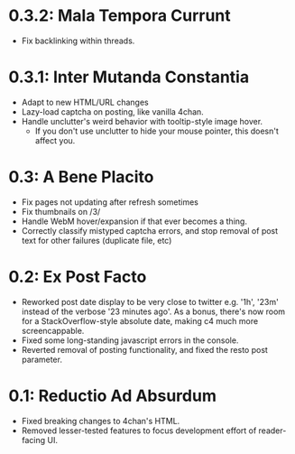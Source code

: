 # 0.3.2: Mala Tempora Currunt

- Fix backlinking within threads.

# 0.3.1: Inter Mutanda Constantia

- Adapt to new HTML/URL changes
- Lazy-load captcha on posting, like vanilla 4chan.
- Handle unclutter's weird behavior with tooltip-style image hover.
  - If you don't use unclutter to hide your mouse pointer, this
    doesn't affect you.

# 0.3: A Bene Placito

- Fix pages not updating after refresh sometimes
- Fix thumbnails on /3/
- Handle WebM hover/expansion if that ever becomes a thing.
- Correctly classify mistyped captcha errors, and stop
  removal of post text for other failures (duplicate file, etc)

# 0.2: Ex Post Facto

- Reworked post date display to be very close to twitter e.g. '1h', '23m'
  instead of the verbose '23 minutes ago'. As a bonus, there's now room for a
  StackOverflow-style absolute date, making c4 much more screencappable.
- Fixed some long-standing javascript errors in the console.
- Reverted removal of posting functionality, and fixed the resto post
  parameter.

# 0.1: Reductio Ad Absurdum

- Fixed breaking changes to 4chan's HTML.
- Removed lesser-tested features to focus development effort of reader-facing
  UI.
